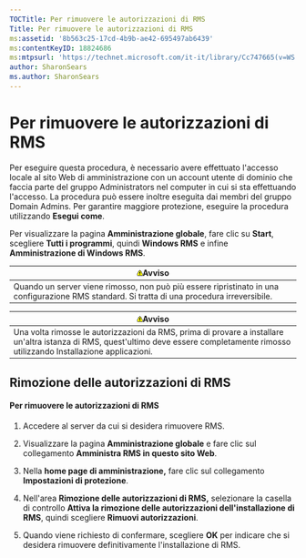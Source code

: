 ```yaml
---
TOCTitle: Per rimuovere le autorizzazioni di RMS
Title: Per rimuovere le autorizzazioni di RMS
ms:assetid: '8b563c25-17cd-4b9b-ae42-695497ab6439'
ms:contentKeyID: 18824686
ms:mtpsurl: 'https://technet.microsoft.com/it-it/library/Cc747665(v=WS.10)'
author: SharonSears
ms.author: SharonSears
---
```


Per rimuovere le autorizzazioni di RMS
======================================

Per eseguire questa procedura, è necessario avere effettuato l'accesso locale al sito Web di amministrazione con un account utente di dominio che faccia parte del gruppo Administrators nel computer in cui si sta effettuando l'accesso. La procedura può essere inoltre eseguita dai membri del gruppo Domain Admins. Per garantire maggiore protezione, eseguire la procedura utilizzando **Esegui come**.

Per visualizzare la pagina **Amministrazione globale**, fare clic su **Start**, scegliere **Tutti i programmi**, quindi **Windows RMS** e infine **Amministrazione di Windows RMS**.

| ![](/security-updates/images/Cc747665.Warning(WS.10).gif)Avviso                                                                    |
|-----------------------------------------------------------------------------------------------------------------------------------------------|
| Quando un server viene rimosso, non può più essere ripristinato in una configurazione RMS standard. Si tratta di una procedura irreversibile. |

| ![](/security-updates/images/Cc747665.Warning(WS.10).gif)Avviso                                                                                                                |
|-------------------------------------------------------------------------------------------------------------------------------------------------------------------------------------------|
| Una volta rimosse le autorizzazioni da RMS, prima di provare a installare un'altra istanza di RMS, quest'ultimo deve essere completamente rimosso utilizzando Installazione applicazioni. |

Rimozione delle autorizzazioni di RMS
-------------------------------------

#### Per rimuovere le autorizzazioni di RMS

1.  Accedere al server da cui si desidera rimuovere RMS.

2.  Visualizzare la pagina **Amministrazione globale** e fare clic sul collegamento **Amministra RMS in questo sito Web**.

3.  Nella **home page di amministrazione,** fare clic sul collegamento **Impostazioni di protezione**.

4.  Nell'area **Rimozione delle autorizzazioni di RMS,** selezionare la casella di controllo **Attiva la rimozione delle autorizzazioni dell'installazione di RMS**, quindi scegliere **Rimuovi autorizzazioni**.

5.  Quando viene richiesto di confermare, scegliere **OK** per indicare che si desidera rimuovere definitivamente l'installazione di RMS.
